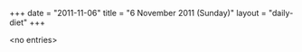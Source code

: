 +++
date = "2011-11-06"
title = "6 November 2011 (Sunday)"
layout = "daily-diet"
+++


\<no entries\>
